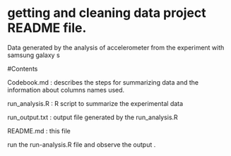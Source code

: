 # getting and cleaning data project README file.

Data generated by the analysis of accelerometer from the experiment with samsung galaxy s

#Contents

Codebook.md : describes the steps for summarizing data and the information about columns names used.

run_analysis.R : R script to summarize the experimental data

run_output.txt :  output file generated by the run_analysis.R

README.md : this file



run the run-analysis.R file and observe the output .

